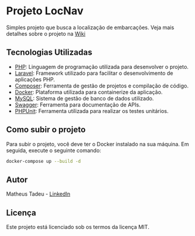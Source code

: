 # Projeto LocNav

Simples projeto que busca a localização de embarcações. Veja mais detalhes sobre o projeto na [Wiki](https://github.com/Matheus-Tadeu/loc-nav/wiki)

## Tecnologias Utilizadas
- [PHP](https://www.php.net/): Linguagem de programação utilizada para desenvolver o projeto.
- [Laravel](https://laravel.com/): Framework utilizado para facilitar o desenvolvimento de aplicações PHP.
- [Composer](https://getcomposer.org/): Ferramenta de gestão de projetos e compilação de código.
- [Docker](https://www.docker.com/): Plataforma utilizada para containerize da aplicação.
- [MySQL](https://www.mysql.com/): Sistema de gestão de banco de dados utilizado.
- [Swagger](https://swagger.io/): Ferramenta para documentação de APIs.
- [PHPUnit](https://phpunit.de/): Ferramenta utilizada para realizar os testes unitários.


## Como subir o projeto

Para subir o projeto, você deve ter o Docker instalado na sua máquina. Em seguida, execute o seguinte comando:
```bash
docker-compose up --build -d
```

## Autor

Matheus Tadeu - [LinkedIn](https://www.linkedin.com/in/matheus-tadeu-482a00134/)


## Licença

Este projeto está licenciado sob os termos da licença MIT.
